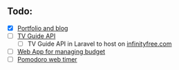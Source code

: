 [](prod.jpg)

## Todo:
- [x] [Portfolio and blog](https://github.com/bachsofttrick/bachsofttrick.github.io)
- [ ] [TV Guide API](https://github.com/bachsofttrick/tvguide-go)
  - [ ] TV Guide API in Laravel to host on [infinityfree.com](https://infinityfree.com)
- [ ] [Web App for managing budget](https://github.com/bachsofttrick/budgetman)
- [ ] [Pomodoro web timer](https://github.com/bachsofttrick/pomodoro-timer-web)
